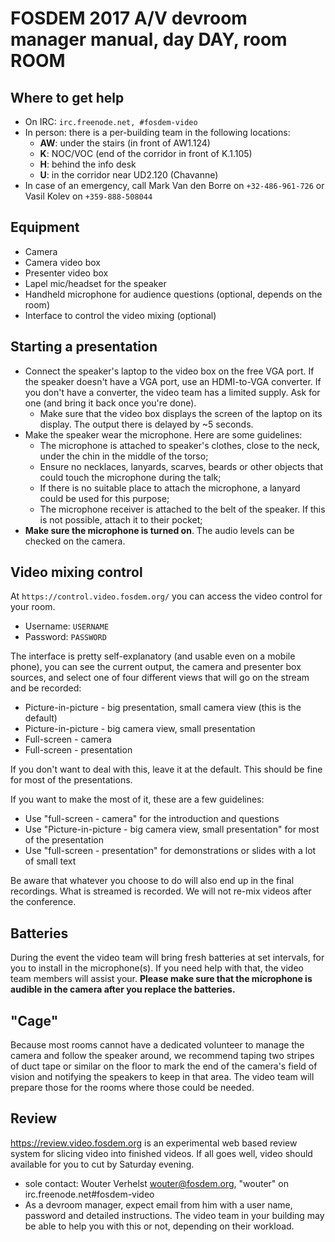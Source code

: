 # FOSDEM 2017 A/V devroom manager manual, day DAY, room ROOM

## Where to get help

* On IRC: `irc.freenode.net, #fosdem-video`
* In person: there is a per-building team in the following locations:
	* **AW**: under the stairs (in front of AW1.124)
	* **K**: NOC/VOC (end of the corridor in front of K.1.105)
	* **H**: behind the info desk
	* **U**: in the corridor near UD2.120 (Chavanne)
* In case of an emergency, call Mark Van den Borre on `+32-486-961-726` or Vasil Kolev on `+359-888-508044`

## Equipment

* Camera
* Camera video box
* Presenter video box
* Lapel mic/headset for the speaker
* Handheld microphone for audience questions (optional, depends on the room)
* Interface to control the video mixing (optional)

## Starting a presentation

* Connect the speaker's laptop to the video box on the free VGA port. If the speaker doesn't have a VGA port, use an HDMI-to-VGA converter. If you don't have a converter, the video team has a limited supply. Ask for one (and bring it back once you're done).
	* Make sure that the video box displays the screen of the laptop on its display. The output there is delayed by ~5 seconds.
* Make the speaker wear the microphone. Here are some guidelines:
	* The microphone is attached to speaker's clothes, close to the neck, under the chin in the middle of the torso;
	* Ensure no necklaces, lanyards, scarves, beards or other objects that could touch the microphone during the talk;
	* If there is no suitable place to attach the microphone, a lanyard could be used for this purpose;
	* The microphone receiver is attached to the belt of the speaker. If this is not possible, attach it to their pocket;
* **Make sure the microphone is turned on**. The audio levels can be checked on the camera.

## Video mixing control

At `https://control.video.fosdem.org/` you can access the video control for your room.

* Username: `USERNAME`
* Password: `PASSWORD`

The interface is pretty self-explanatory (and usable even on a mobile phone), you can see the current output, the camera and presenter box sources, and select one of four different views that will go on the stream and be recorded:

* Picture-in-picture - big presentation, small camera view (this is the default)
* Picture-in-picture - big camera view, small presentation
* Full-screen - camera
* Full-screen - presentation

If you don't want to deal with this, leave it at the default. This should be fine for most of the presentations.

If you want to make the most of it, these are a few guidelines:

* Use "full-screen - camera" for the introduction and questions
* Use "Picture-in-picture - big camera view, small presentation" for most of the presentation
* Use "full-screen - presentation" for demonstrations or slides with a lot of small text

Be aware that whatever you choose to do will also end up in the final recordings. What is streamed is recorded. We will not re-mix videos after the conference.

## Batteries

During the event the video team will bring fresh batteries at set intervals, for you to install in the microphone(s). If you need help with that, the video team members will assist your. __Please make sure that the microphone is audible in the camera after you replace the batteries.__

## "Cage"

Because most rooms cannot have a dedicated volunteer to manage the camera and follow the speaker around, we recommend taping two stripes of duct tape or similar on the floor to mark the end of the camera's field of vision and notifying the speakers to keep in that area. The video team will prepare those for the rooms where those could be needed.

## Review

https://review.video.fosdem.org is an experimental web based review system for slicing video into finished videos. If all goes well, video should available for you to cut by Saturday evening.
* sole contact: Wouter Verhelst <wouter@fosdem.org>, "wouter" on irc.freenode.net#fosdem-video
* As a devroom manager, expect email from him with a user name, password and detailed instructions.
The video team in your building may be able to help you with this or not, depending on their workload.
